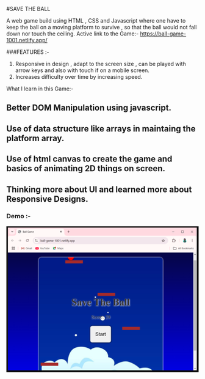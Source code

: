 #SAVE THE BALL

A web game build using HTML , CSS and Javascript where one have to keep the ball on a moving platform to survive , so that the ball would not fall down nor touch the ceiling.
Active link to the Game:- https://ball-game-1001.netlify.app/

###FEATURES :-
1. Responsive in design , adapt to the screen size , can be played with arrow keys and also with touch if on a mobile screen.
2. Increases difficulty over time by increasing speed.

What I learn in this Game:-

## Better DOM Manipulation using javascript.
## Use of data structure like arrays in maintaing the platform array.
## Use of html canvas to create the game and basics of animating 2D things on screen.
## Thinking more about UI and learned more about Responsive Designs.

### Demo :-

![Screenshot of Game](screenshot.PNG)
